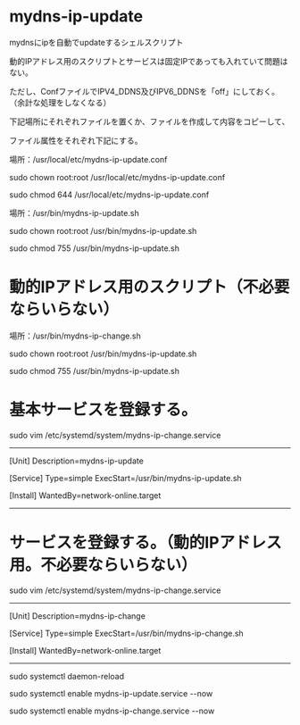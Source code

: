 # mydns-ip-update
mydnsにipを自動でupdateするシェルスクリプト

動的IPアドレス用のスクリプトとサービスは固定IPであっても入れていて問題はない。

ただし、ConfファイルでIPV4_DDNS及びIPV6_DDNSを「off」にしておく。（余計な処理をしなくなる）


下記場所にそれぞれファイルを置くか、ファイルを作成して内容をコピーして、

ファイル属性をそれぞれ下記にする。

場所：/usr/local/etc/mydns-ip-update.conf

sudo chown root:root /usr/local/etc/mydns-ip-update.conf

sudo chmod 644 /usr/local/etc/mydns-ip-update.conf


場所：/usr/bin/mydns-ip-update.sh

sudo chown root:root /usr/bin/mydns-ip-update.sh

sudo chmod 755 /usr/bin/mydns-ip-update.sh


# 動的IPアドレス用のスクリプト（不必要ならいらない）

場所：/usr/bin/mydns-ip-change.sh

sudo chown root:root /usr/bin/mydns-ip-update.sh

sudo chmod 755 /usr/bin/mydns-ip-update.sh

# 基本サービスを登録する。

sudo vim /etc/systemd/system/mydns-ip-change.service

-----------------------------
[Unit]
Description=mydns-ip-update

[Service]
Type=simple
ExecStart=/usr/bin/mydns-ip-update.sh

[Install]
WantedBy=network-online.target

-----------------------------


# サービスを登録する。（動的IPアドレス用。不必要ならいらない）

sudo vim /etc/systemd/system/mydns-ip-change.service

-----------------------------
[Unit]
Description=mydns-ip-change

[Service]
Type=simple
ExecStart=/usr/bin/mydns-ip-change.sh

[Install]
WantedBy=network-online.target

-----------------------------


sudo systemctl daemon-reload

sudo systemctl enable mydns-ip-update.service --now

sudo systemctl enable mydns-ip-change.service --now

